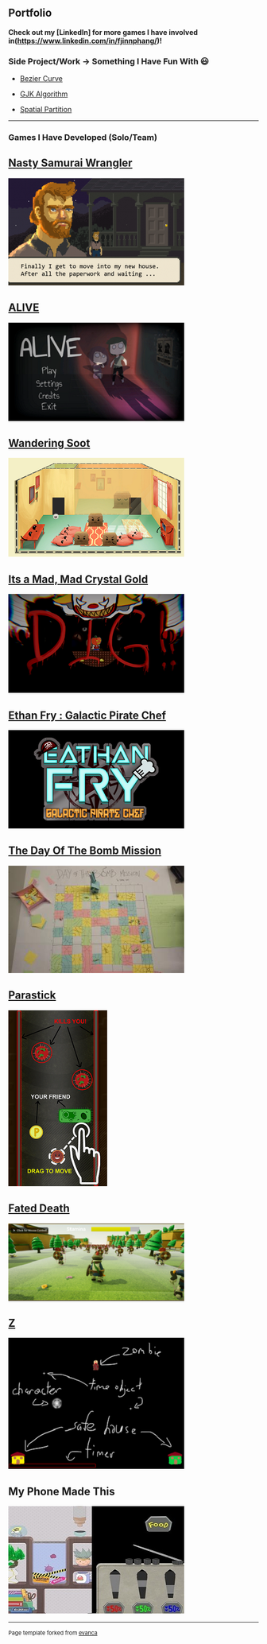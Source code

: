 ## Portfolio
**Check out my [LinkedIn] for more games I have involved in(https://www.linkedin.com/in/fjinnphang/)!**

### Side Project/Work -> Something I Have Fun With :smiley:

- [Bezier Curve](/FunProjects/README.md)

- [GJK Algorithm](/FunProjects/README.md)

- [Spatial Partition](/FunProjects/README.md)

---

### Games I Have Developed (Solo/Team)

## [Nasty Samurai Wrangler](https://globalgamejam.org/2018/games/nasty-samurai-wrangler)

![SamuraiWrangler01](https://github.com/FJinn/fjinn.github.io/blob/master/GameProjects/Images/SamuraiWrangler01.png) 

## [ALIVE](https://kdu.itch.io/adt11presents-alive)

![ALIVE01](https://github.com/FJinn/fjinn.github.io/blob/master/GameProjects/Images/ALIVE01.png) 

## [Wandering Soot](https://ldjam.com/events/ludum-dare/42/wandering-soot)

![WanderingSoot01](https://github.com/FJinn/fjinn.github.io/blob/master/GameProjects/Images/WanderingSoot01.png) 

## [Its a Mad, Mad Crystal Gold](https://acekugen.itch.io/its-a-mad-mad-crystal-gold)

![Madmad01](https://github.com/FJinn/fjinn.github.io/blob/master/GameProjects/Images/Madmad01.png) 

## [Ethan Fry : Galactic Pirate Chef](https://play.google.com/store/apps/details?id=com.DejaVu.CookiingSpacePirate&hl=en)

![EthanFry01](https://github.com/FJinn/fjinn.github.io/blob/master/GameProjects/Images/EthanFry01.png) 

## [The Day Of The Bomb Mission](https://globalgamejam.org/2019/games/day-bomb-mission)

![BombMission03](https://github.com/FJinn/fjinn.github.io/blob/master/GameProjects/Images/BombMission03.jpg)

## [Parastick](https://ldjam.com/events/ludum-dare/44/parastick)

![Parastick01](https://github.com/FJinn/fjinn.github.io/blob/master/GameProjects/Images/Parastick01.png) 

## [Fated Death](https://acekugen.itch.io/fateddeath)

![FatedDeath01](https://github.com/FJinn/fjinn.github.io/blob/master/GameProjects/Images/FatedDeath01.png) 

## [Z](https://pfjinn.itch.io/z)

![Z01](https://github.com/FJinn/fjinn.github.io/blob/master/GameProjects/Images/Z01.png) 

## My Phone Made This

![SEAGameJam01](https://github.com/FJinn/fjinn.github.io/blob/master/GameProjects/Images/SEAGameJam01.jpg) 



---
<p style="font-size:11px">Page template forked from <a href="https://github.com/evanca/quick-portfolio">evanca</a></p>
<!-- Remove above link if you don't want to attibute -->
